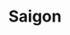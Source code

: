 ---
title: "Saigon"
# wow: Offline Use
description: ""
# youtube: ZErxZt4V2t4
image: /og/cards.jpg
---